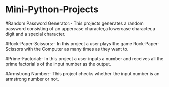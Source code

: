 # Mini-Python-Projects
#Random Password Generator:- This projects generates a random password consisting of an uppercase character,a lowercase character,a digit and a special character.



#Rock-Paper-Scissors:- In this project a user plays the game Rock-Paper-Scissors with the Computer as many times as they want to.



#Prime-Factorial:- In this project a user inputs a number and receives all the prime factorial's of the input number as the output.



#Armstrong Number:- This project checks whether the input number is an armstrong number or not.
